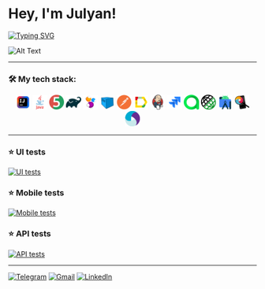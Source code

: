 <h1 align="left"> Hey, I'm Julyan!</h1>

[![Typing SVG](https://readme-typing-svg.demolab.com?font=Helvetica&weight=700&size=22&duration=7000&pause=5000&color=FFFFFF&random=false&width=435&lines=QA+Automation+Engineer)](https://git.io/typing-svg)

![Alt Text](https://user-images.githubusercontent.com/5713670/87202985-820dcb80-c2b6-11ea-9f56-7ec461c497c3.gif)

---

### 🛠️ My tech stack:
<p align="center">
<img width="6%" title="IntelliJ IDEA" src="images/Idea.png">
<img width="6%" title="Java" src="images/Java.svg">
<img width="6%" title="JUnit5" src="images/JUnit5.svg">
    <img width="6%" title="Gradle" src="images/Gradle.svg">
    <img width="6%" title="Selenide" src="images/Selenide.svg">
  <img width="6%" title="Selenoid" src="images/Selenoid.svg">
<img width="6%" title="Postman" src="images/Postman.svg">
  <img width="6%" title="Allure Report" src="images/Allure.svg">
  <img width="6%" title="Jenkins" src="images/Jenkins.svg">
  <img width="6%" title="Jira" src="images/Jira.svg">
<img width="6%" title="Allure TestOps" src="images/AllureTestOps.svg">
  <img width="6%" title="RestAssured" src="images/RestAssured.png">
<img width="6%" title="Android Studio" src="images/AndroidStudio.svg">
<img width="6%" title="Appium inspector" src="images/AppiumInspector.png">
    <img width="6%" title="Appium" src="images/Appium.png">
</p>

---

### ⭐ UI tests 
[![UI tests](https://github-readme-stats.vercel.app/api/pin/?username=jslbk&repo=bob-test-automation&bg_color=0d1117&border_color=484f58&show_owner=true)](https://github.com/jslbk/bob-test-automation)

### ⭐ Mobile tests 
[![Mobile tests](https://github-readme-stats.vercel.app/api/pin/?username=jslbk&repo=mobile_tests&bg_color=0d1117&border_color=484f58&show_owner=true)](https://github.com/jslbk/mobile_tests)

### ⭐ API tests
[![API tests](https://github-readme-stats.vercel.app/api/pin/?username=jslbk&repo=reqres_rest_assured&bg_color=0d1117&border_color=484f58&show_owner=true)](https://github.com/jslbk/reqres_rest_assured)

---

[![Telegram](https://img.shields.io/badge/telegram-grey?style=for-the-badge&logo=telegram)](https://t.me/julyanslabko)
[![Gmail](https://img.shields.io/badge/gmail-grey?style=for-the-badge&logo=gmail)](mailto:juljans.slabko@gmail.com)
[![LinkedIn](https://img.shields.io/badge/linkedin-grey?style=for-the-badge&logo=linkedin)](https://www.linkedin.com/in/julyan-slabko/)
